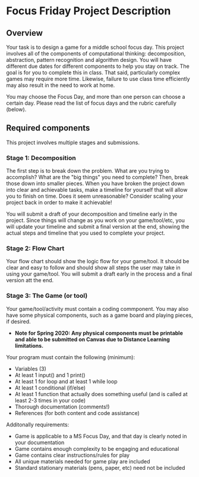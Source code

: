 # Focus Friday Project Description

## Overview

Your task is to design a game for a middle school focus day. This project involves all of the components of computational thinking: decomposition, abstraction, pattern recognition and algorithm design. You will have different due dates for different components to help you stay on track. The goal is for you to complete this in class. That said, particularly complex games may require more time. Likewise, failure to use class time efficiently may also result in the need to work at home. 

You may choose the Focus Day, and more than one person can choose a certain day.  Please read the list of focus days and the rubric carefully (below).

## Required components

This project involves multiple stages and submissions. 

### Stage 1: Decomposition

The first step is to break down the problem. What are you trying to accomplish? What are the "big things" you need to complete? Then, break those down into smaller pieces. When you have broken the project down into clear and achievable tasks, make a timeline for yourself that will allow you to finish on time. Does it seem unreasonable? Consider scaling your project back in order to make it achievable!

You will submit a draft of your decomposition and timeline early in the project. Since things will change as you work on your game/tool/etc, you will update your timeline and submit a final version at the end, showing the actual steps and timeline that you used to complete your project.

### Stage 2: Flow Chart

Your flow chart should show the logic flow for your game/tool. It should be clear and easy to follow and should show all steps the user may take in using your game/tool. You will submit a draft early in the process and a final version att the end.

### Stage 3: The Game (or tool)

Your game/tool/activity must contain a coding commponent. You may also have some physical components, such as a game board and playing pieces, if desired. 
* **Note for Spring 2020: Any physical components must be printable and able to be submitted on Canvas due to Distance Learning limitations.**

Your program must contain the following (minimum):
* Variables (3)
* At least 1 input() and 1 print()
* At least 1 for loop and at least 1 while loop
* At least 1 conditional (if/else)
* At least 1 function that actually does something useful (and is called at least 2-3 times in your code)
* Thorough documentation (comments!)
* References (for both content and code assistance)

Additonally requirements: 
* Game is applicable to a MS Focus Day, and that day is clearly noted in your documentation
* Game contains enough complexity to be engaging and educational
* Game contains clear instructions/rules for play
* All unique materials needed for game play are included
* Standard stationary materials (pens, paper, etc) need not be included
